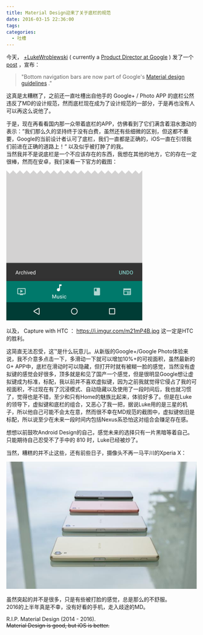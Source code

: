 ```yaml
---
title: Material Design迎来了关于底栏的规范
date: 2016-03-15 22:36:00
tags:
categories:
  - 吐槽
---
```



今天， [+LukeWroblewski][1] ( currently a [Product Director at Google][2] ) 发了一个 [post][3] ，宣布：  

> "Bottom navigation bars are now part of Google's [Material design guidelines][4] ."     

这真是太糟糕了，之前还一直吐槽出自他手的 Google+ / Photo APP 的底栏公然违反了MD的设计规范，然而底栏现在成为了设计规范的一部分，于是再也没有人可以再这么说他了。  
<!--more-->
于是，现在再看看国内那一众带着底栏的APP，仿佛看到了它们满含着泪水激动的表示：”我们那么久的坚持终于没有白费，虽然还有些细微的区别，但这都不重要，Google的当前设计者认可了底栏，我们一直都是正确的，iOS一直在引领我们前进在正确的道路上！“ 以及似乎被打肿了的我。  
当然我并不是说底栏是一个不应该存在的东西，我想在其他的地方，它的存在一定很棒，然而在安卓，我们来看一下官方的截图：

![Bottom_bar_Capture](/images/post/p01-bottom-bar-capture.png)

以及， Capture with HTC ： <https://i.imgur.com/m21mP4B.jpg>
这一定是HTC的胜利。  

这简直无法忍受，这™是什么玩意儿。从新版的Google+/Google Photo体验来说，我不介意多点击一下，多滑动一下就可以增加10%+的可视面积，虽然最新的G+ APP中，底栏在滑动时可以隐藏，但打开时就有被糊一脸的感觉，当然没有虚拟键的感觉会好很多，顶多就是和见了国产一个感觉，但是很明显Google想让虚拟键成为标准，标配，我以前并不喜欢虚拟键，因为之前我就觉得它侵占了我的可视面积，不过现在有了沉浸模式、自动隐藏以及使用了一段时间后，我也就习惯了，觉得也是不错，至少和只有Home的魅族比起来，体验好多了。但是在Luke的领导下，虚拟键和底栏的组合，又恶心了我一把，据说Luke用的是三星的机子，所以他自己可能不会太在意，然而很不幸在MD规范的截图中，虚拟键依旧是标配，所以说至少在未来一段时间内包括Nexus系恐怕这对组合会赚足存在感。

想想以前鼓吹Android Design的自己，感觉未来的选择只有一片黑暗等着自己。  
只能期待自己忍受不了手中的 810 时，Luke已经被炒了。

当然，糟糕的并不止这些，还有前些日子，摄像头不再一马平川的Xperia X：  

![Xperia X](/images/post/p01-xperia-x.jpg)

虽然突起的并不是很多，只是有些被打脸的感觉，总是那么的不舒服。  
2016的上半年真是不幸，没有好看的手机，走入歧途的MD。


R.I.P.  Material Design (2014 - 2016).  
<s>Material Design is good, but iOS is better.</s>  


  [1]: https://plus.google.com/u/0/+LukeWroblewski/posts
  [2]: http://www.lukew.com/about/
  [3]: https://plus.google.com/u/0/+LukeWroblewski/posts/KywisYsPYV1
  [4]: https://www.google.com/design/spec/components/bottom-navigation.html#bottom-navigation-style
